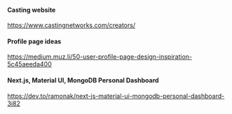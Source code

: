 #### Casting website
https://www.castingnetworks.com/creators/

#### Profile page ideas
https://medium.muz.li/50-user-profile-page-design-inspiration-5c45aeeda400

#### Next.js, Material UI, MongoDB Personal Dashboard
https://dev.to/ramonak/next-js-material-ui-mongodb-personal-dashboard-3i82

